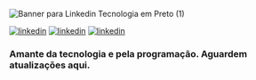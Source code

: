 
![Banner para Linkedin Tecnologia em Preto (1)](https://github.com/SaymonPZ/SaymonPZ/assets/96018720/e9ae61ed-5667-4186-a9ae-2dc404a4d166)

[![linkedin](https://img.shields.io/badge/LinkedIn-0077B5?style=for-the-badge&logo=linkedin&logoColor=white)](https://www.linkedin.com/in/saymon-de-espindola-inácio-693248202/)
[![linkedin](https://img.shields.io/badge/Instagram-E4405F?style=for-the-badge&logo=instagram&logoColor=white)](https://www.instagram.com/saymon_e.i/)
[![linkedin](https://img.shields.io/badge/Gmail-D14836?style=for-the-badge&logo=gmail&logoColor=white)](mailto:saymon.espindola@gmail.com)

### Amante da tecnologia e pela programação. Aguardem atualizações aqui.
